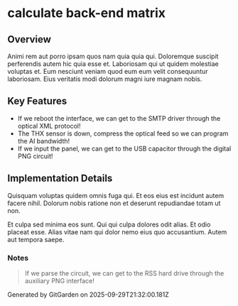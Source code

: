 # calculate back-end matrix

## Overview
Animi rem aut porro ipsam quos nam quia quia qui. Doloremque suscipit perferendis autem hic quia esse et. Laboriosam qui ut quidem molestiae voluptas et. Eum nesciunt veniam quod eum eum velit consequuntur laboriosam. Eius veritatis modi dolorum magni iure magnam nobis.

## Key Features
- If we reboot the interface, we can get to the SMTP driver through the optical XML protocol!
- The THX sensor is down, compress the optical feed so we can program the AI bandwidth!
- If we input the panel, we can get to the USB capacitor through the digital PNG circuit!

## Implementation Details
Quisquam voluptas quidem omnis fuga qui. Et eos eius est incidunt autem facere nihil. Dolorum nobis ratione non et deserunt repudiandae totam ut non.
 Et culpa sed minima eos sunt. Qui qui culpa dolores odit alias. Et odio placeat esse. Alias vitae nam qui dolor nemo eius quo accusantium. Autem aut tempora saepe.

### Notes
> If we parse the circuit, we can get to the RSS hard drive through the auxiliary PNG interface!

Generated by GitGarden on 2025-09-29T21:32:00.181Z